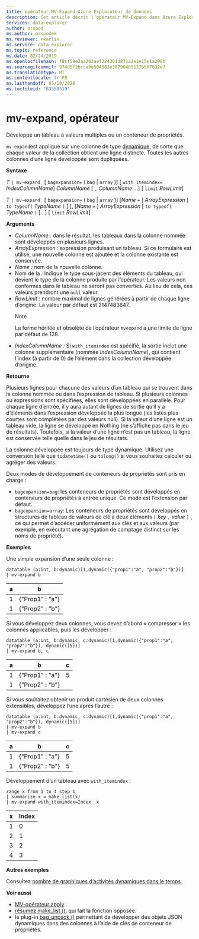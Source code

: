 ```yaml
---
title: opérateur MV-Expand-Azure Explorateur de données
description: Cet article décrit l’opérateur MV-Expand dans Azure Explorateur de données.
services: data-explorer
author: orspod
ms.author: orspodek
ms.reviewer: rkarlin
ms.service: data-explorer
ms.topic: reference
ms.date: 02/24/2019
ms.openlocfilehash: f8cf59e3aa263aef224301d871a2e1e15e1a290b
ms.sourcegitcommit: 974d5f2bccabe504583e387904851275567832e7
ms.translationtype: MT
ms.contentlocale: fr-FR
ms.lasthandoff: 05/18/2020
ms.locfileid: "83550519"
---
```

# <a name="mv-expand-operator"></a>mv-expand, opérateur

Développe un tableau à valeurs multiples ou un conteneur de propriétés.

`mv-expand`est appliqué sur une colonne de type [dynamique](./scalar-data-types/dynamic.md), de sorte que chaque valeur de la collection obtient une ligne distincte. Toutes les autres colonnes d’une ligne développée sont dupliquées. 

**Syntaxe**

*T* `| mv-expand ` [ `bagexpansion=` ( `bag`  |  `array` )] [ `with_itemindex=` *IndexColumnName*] *ColumnName* [ `,` *ColumnName* ...] [ `limit` *RowLimit*]

*T* `| mv-expand ` [ `bagexpansion=` ( `bag`  |  `array` )] [*Name* `=` ] *ArrayExpression* [ `to typeof(` *TypeName* `)` ] [, [*Name* `=` ] *ArrayExpression* [ `to typeof(` *TypeName* `)` ]...] [ `limit` *RowLimit*]

**Arguments**

* *ColumnName :* dans le résultat, les tableaux dans la colonne nommée sont développés en plusieurs lignes. 
* *ArrayExpression :* expression produisant un tableau. Si ce formulaire est utilisé, une nouvelle colonne est ajoutée et la colonne existante est conservée.
* *Name :* nom de la nouvelle colonne.
* Nom de la *:* Indique le type sous-jacent des éléments du tableau, qui devient le type de la colonne produite par l’opérateur. Les valeurs non conformes dans le tableau ne seront pas converties. Au lieu de cela, ces valeurs prendront une `null` valeur.
* *RowLimit :* nombre maximal de lignes générées à partir de chaque ligne d’origine. La valeur par défaut est 2147483647. 
  > [!Note] 
  > La forme héritée et obsolète de l’opérateur `mvexpand` a une limite de ligne par défaut de 128.
* *IndexColumnName :* Si `with_itemindex` est spécifié, la sortie inclut une colonne supplémentaire (nommée *IndexColumnName*), qui contient l’index (à partir de 0) de l’élément dans la collection développée d’origine. 

**Retourne**

Plusieurs lignes pour chacune des valeurs d’un tableau qui se trouvent dans la colonne nommée ou dans l’expression de tableau.
Si plusieurs colonnes ou expressions sont spécifiées, elles sont développées en parallèle. Pour chaque ligne d’entrée, il y aura autant de lignes de sortie qu’il y a d’éléments dans l’expression développée la plus longue (les listes plus courtes sont complétées par des valeurs null). Si la valeur d’une ligne est un tableau vide, la ligne se développe en Nothing (ne s’affiche pas dans le jeu de résultats). Toutefois, si la valeur d’une ligne n’est pas un tableau, la ligne est conservée telle quelle dans le jeu de résultats. 

La colonne développée est toujours de type dynamique. Utilisez une conversion telle que `todatetime()` ou `tolong()` si vous souhaitez calculer ou agréger des valeurs.

Deux modes de développement de conteneurs de propriétés sont pris en charge :
* `bagexpansion=bag`: les conteneurs de propriétés sont développés en conteneurs de propriétés à entrée unique. Ce mode est l’extension par défaut.
* `bagexpansion=array`: Les conteneurs de propriétés sont développés en structures de tableau de valeurs de clé à deux éléments `[` *key* `,` *value* `]` , ce qui permet d’accéder uniformément aux clés et aux valeurs (par exemple, en exécutant une agrégation de comptage distinct sur les noms de propriété). 

**Exemples**

Une simple expansion d’une seule colonne :

<!-- csl: https://help.kusto.windows.net:443/Samples -->
 ```kusto
datatable (a:int, b:dynamic)[1,dynamic({"prop1":"a", "prop2":"b"})]
| mv-expand b 
```

|a|b|
|---|---|
|1|{"Prop1" : "a"}|
|1|{"Prop2" : "b"}|

Si vous développez deux colonnes, vous devez d’abord « compresser » les colonnes applicables, puis les développer :

<!-- csl: https://help.kusto.windows.net:443/Samples -->
```kusto
datatable (a:int, b:dynamic, c:dynamic)[1,dynamic({"prop1":"a", "prop2":"b"}), dynamic([5])]
| mv-expand b, c 
```

|a|b|c|
|---|---|---|
|1|{"Prop1" : "a"}|5|
|1|{"Prop2" : "b"}||

Si vous souhaitez obtenir un produit cartésien de deux colonnes extensibles, développez l’une après l’autre :

<!-- csl: https://help.kusto.windows.net:443/Samples -->
```kusto
datatable (a:int, b:dynamic, c:dynamic)[1,dynamic({"prop1":"a", "prop2":"b"}), dynamic([5])]
| mv-expand b 
| mv-expand c
```

|a|b|c|
|---|---|---|
|1|{"Prop1" : "a"}|5|
|1|{"Prop2" : "b"}|5|


Développement d’un tableau avec `with_itemindex` :

<!-- csl: https://help.kusto.windows.net:443/Samples -->
```kusto
range x from 1 to 4 step 1 
| summarize x = make_list(x) 
| mv-expand with_itemindex=Index  x 
```

|x|Index|
|---|---|
|1|0|
|2|1|
|3|2|
|4|3|


**Autres exemples**

Consultez [nombre de graphiques d’activités dynamiques dans le temps](./samples.md#concurrent-activities).

**Voir aussi**

- [MV-opérateur apply](./mv-applyoperator.md) .
- [résumez make_list ()](makelist-aggfunction.md), qui fait la fonction opposée.
- le plug-in [bag_unpack ()](bag-unpackplugin.md) permettant de développer des objets JSON dynamiques dans des colonnes à l’aide de clés de conteneur de propriétés.
